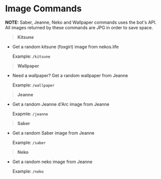 # Image Commands

**NOTE:** Saber, Jeanne, Neko and Wallpaper commands uses the bot's API. All images returned by these commands are JPG in order to save space.

>**Kitsune**

* Get a random kitsune (foxgirl) image from nekos.life

    Example: `/kitsune`

>**Wallpaper**

* Need a wallpaper? Get a random wallpaper from Jeanne

    Example: `/wallpaper`

>**Jeanne**

* Get a random Jeanne d'Arc image from Jeanne

    Exapmle: `/jeanne`

>**Saber**

* Get a random Saber image from Jeanne

    Example: `/saber`

>**Neko**

* Get a random neko image from Jeanne

    Example: `/neko`
